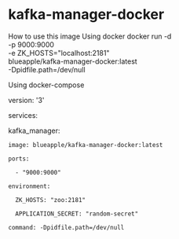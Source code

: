 # kafka-manager-docker

How to use this image
Using docker
docker run -d \
     -p 9000:9000  \
     -e ZK_HOSTS="localhost:2181" \
     blueapple/kafka-manager-docker:latest \
     -Dpidfile.path=/dev/null


Using docker-compose


version: '3'

services:

  kafka_manager:
  
    image: blueapple/kafka-manager-docker:latest
    
    ports:
    
      - "9000:9000"
      
    environment:
    
      ZK_HOSTS: "zoo:2181"
      
      APPLICATION_SECRET: "random-secret"
      
    command: -Dpidfile.path=/dev/null
